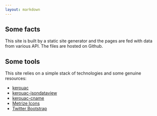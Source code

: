```yaml
---
layout: markdown
---
```

## Some facts
This site is built by a static site generator and the pages are fed with data from various API.
The files are hosted on Github.


## Some tools
This site relies on a simple stack of technologies and some genuine resources:

- [kerouac](https://github.com/jaredhanson/kerouac)
- [kerouac-jsondataview](https://github.com/qur2/kerouac-jsondataview)
- [kerouac-cname](https://github.com/qur2/kerouac-cname)
- [Metrize Icons](http://www.alessioatzeni.com/metrize-icons/)
- [Twitter Bootstrap](http://getbootstrap.com/)
